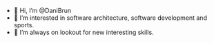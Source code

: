 - 👋 Hi, I’m @DaniBrun
- 👀 I’m interested in software architecture, software development and sports.
- 🌱 I’m always on lookout for new interesting skills.

<!---
DaniBrun/DaniBrun is a ✨ special ✨ repository because its `README.md` (this file) appears on your GitHub profile.
You can click the Preview link to take a look at your changes.
--->
